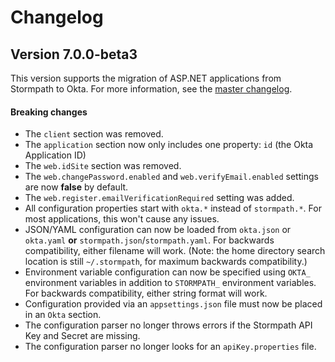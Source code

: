 # Changelog

## Version 7.0.0-beta3

This version supports the migration of ASP.NET applications from Stormpath to Okta. For more information, see the [master changelog](https://github.com/stormpath/stormpath-dotnet-owin-middleware/blob/4.0.0/changelog.md).

#### Breaking changes

* The `client` section was removed.
* The `application` section now only includes one property: `id` (the Okta Application ID)
* The `web.idSite` section was removed.
* The `web.changePassword.enabled` and `web.verifyEmail.enabled` settings are now **false** by default.
* The `web.register.emailVerificationRequired` setting was added.
* All configuration properties start with `okta.*` instead of `stormpath.*`. For most applications, this won't cause any issues.
* JSON/YAML configuration can now be loaded from `okta.json` or `okta.yaml` **or** `stormpath.json`/`stormpath.yaml`. For backwards compatibility, either filename will work. (Note: the home directory search location is still `~/.stormpath`, for maximum backwards compatibility.)
* Environment variable configuration can now be specified using `OKTA_` environment variables in addition to `STORMPATH_` environment variables. For backwards compatibility, either string format will work.
* Configuration provided via an `appsettings.json` file must now be placed in an `Okta` section.
* The configuration parser no longer throws errors if the Stormpath API Key and Secret are missing.
* The configuration parser no longer looks for an `apiKey.properties` file.